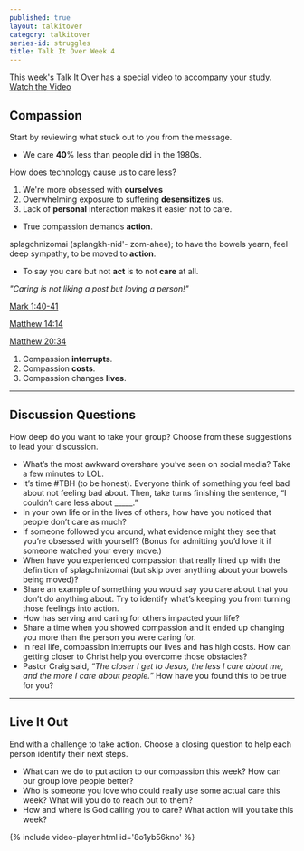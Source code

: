```yaml
---
published: true
layout: talkitover
category: talkitover
series-id: struggles
title: Talk It Over Week 4
---
```


<p class="lead">This week's Talk It Over has a special video to accompany your study. <a href="javascript:void(0);" data-video-player="8o1yb56kno" class="action" onclick="ga('send', 'event', 'TIO', 'Click', 'Video');">Watch the Video <i class="icon icon-arrow"></i></a></p>

## Compassion
<p class="lead">Start by reviewing what stuck out to you from the message.</p>

* We care **40**% less than people did in the 1980s.

How does technology cause us to care less?

1.  We're more obsessed with **ourselves**
2.  Overwhelming exposure to suffering **desensitizes** us. 
3.  Lack of **personal** interaction makes it easier not to care.

* True compassion demands **action**.

splagchnizomai (splangkh-nid'- zom-ahee); to have the bowels yearn, feel deep sympathy, to be moved to **action**.

* To say you care but not **act** is to not **care** at all. 

_"Caring is not liking a post but loving a person!"_

[Mark 1:40-41](https://www.bible.com/bible/111/Mar.1.40-41.niv) 

[Matthew 14:14](https://www.bible.com/bible/111/Mat.14.14.niv)

[Matthew 20:34](https://www.bible.com/bible/111/Mat.20.34.niv)

1.  Compassion **interrupts**.
2.  Compassion **costs**.
3.  Compassion changes **lives**.

* * *

## Discussion Questions
<p class="lead">How deep do you want to take your group? Choose from these suggestions to lead your discussion.</p>

* What’s the most awkward overshare you’ve seen on social media? Take a few minutes to LOL.
* It’s time #TBH (to be honest). Everyone think of something you feel bad about not feeling bad about. Then, take turns finishing the sentence, “I couldn’t care less about _____.”
* In your own life or in the lives of others, how have you noticed that people don’t care as much?
* If someone followed you around, what evidence might they see that you’re obsessed with yourself? (Bonus for admitting you’d love it if someone watched your every move.)
* When have you experienced compassion that really lined up with the definition of splagchnizomai (but skip over anything about your bowels being moved)?
* Share an example of something you would say you care about that you don’t do anything about. Try to identify what’s keeping you from turning those feelings into action.
* How has serving and caring for others impacted your life?
* Share a time when you showed compassion and it ended up changing you more than the person you were caring for.
* In real life, compassion interrupts our lives and has high costs. How can getting closer to Christ help you overcome those obstacles?
* Pastor Craig said, _“The closer I get to Jesus, the less I care about me, and the more I care about people.”_ How have you found this to be true for you?

* * *

## Live It Out
<p class="lead">End with a challenge to take action. Choose a closing question to help each person identify their next steps.</p>

* What can we do to put action to our compassion this week? How can our group love people better?
* Who is someone you love who could really use some actual care this week? What will you do to reach out to them?
* How and where is God calling you to care? What action will you take this week?

{% include video-player.html id='8o1yb56kno' %}
